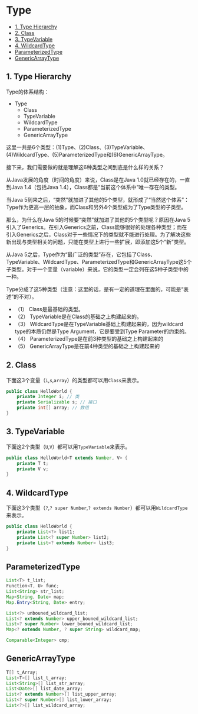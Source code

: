 # Type

<!-- TOC -->

- [1. Type Hierarchy](#1-type-hierarchy)
- [2. Class](#2-class)
- [3. TypeVariable](#3-typevariable)
- [4. WildcardType](#4-wildcardtype)
- [ParameterizedType](#parameterizedtype)
- [GenericArrayType](#genericarraytype)

<!-- /TOC -->

## 1. Type Hierarchy

Type的体系结构：

- Type
  - Class
  - TypeVariable
  - WildcardType
  - ParameterizedType
  - GenericArrayType

这里一共是6个类型：(1)Type、(2)Class、(3)TypeVariable、(4)WildcardType、(5)ParameterizedType和(6)GenericArrayType。

接下来，我们需要做的就是理解这6种类型之间到底是什么样的关系？

从Java发展的角度（时间的角度）来说，Class是在Java 1.0就已经存在的，一直到Java 1.4（包括Java 1.4），Class都是“当前这个体系中”唯一存在的类型。

当Java 5到来之后，“突然”就加进了其他的5个类型，就形成了“当然这个体系”：Type作为更高一层的抽象，而Class和另外4个类型成为了Type类型的子类型。

那么，为什么在Java 5的时候要“突然”就加进了其他的5个类型呢？原因在Java 5引入了Generics。在引入Generics之前，Class能够很好的处理各种类型；而在引入Generics之后，Class对于一些情况下的类型就不能进行处理。为了解决这些新出现与类型相关的问题，只能在类型上进行一些扩展，即添加这5个“新”类型。

从Java 5之后，Type作为“最广泛的类型”存在，它包括了Class、TypeVariable、WildcardType、ParameterizedType和GenericArrayType这5个子类型。对于一个变量（variable）来说，它的类型一定会列在这5种子类型中的一种。

Type分成了这5种类型（注意：这里的话，是有一定的道理在里面的，可能是“表述”的不对）。

- （1） Class是最基础的类型。
- （2） TypeVariable是在Class的基础之上构建起来的。
- （3） WildcardType是在TypeVariable基础上构建起来的，因为wildcard type的本质仍然是Type Argument，它是要受到Type Parameter的约束的。
- （4） ParameterizedType是在前3种类型的基础之上构建起来的
- （5） GenericArrayType是在前4种类型的基础之上构建起来的

## 2. Class

下面这3个变量（`i`,`s`,`array`）的类型都可以用`Class`来表示。

```java
public class HelloWorld {
    private Integer i; // 类
    private Serializable s; // 接口
    private int[] array; // 数组
}
```

## 3. TypeVariable

下面这2个类型（`U`,`V`）都可以用`TypeVariable`来表示。

```java
public class HelloWorld<T extends Number, V> {
    private T t;
    private V v;
}
```

## 4. WildcardType

下面这3个类型（`?`,`? super Number`,`? extends Number`）都可以用`WildcardType`来表示。

```java
public class HelloWorld {
    private List<?> list1;
    private List<? super Number> list2;
    private List<? extends Number> list3;
}
```

## ParameterizedType

```java
List<T> t_list;
Function<T, U> func;
List<String> str_list;
Map<String, Date> map;
Map.Entry<String, Date> entry;

List<?> unbouned_wildcard_list;
List<? extends Number> upper_bouned_wildcard_list;
List<? super Number> lower_bouned_wildcard_list;
Map<? extends Number, ? super String> wildcard_map;

Comparable<Integer> cmp;
```

## GenericArrayType

```java
T[] t_Array;
List<T>[] list_t_array;
List<String>[] list_str_array;
List<Date>[] list_date_array;
List<? extends Number>[] list_upper_array;
List<? super Number>[] list_lower_array;
List<?>[] list_wildcard_array;
```
